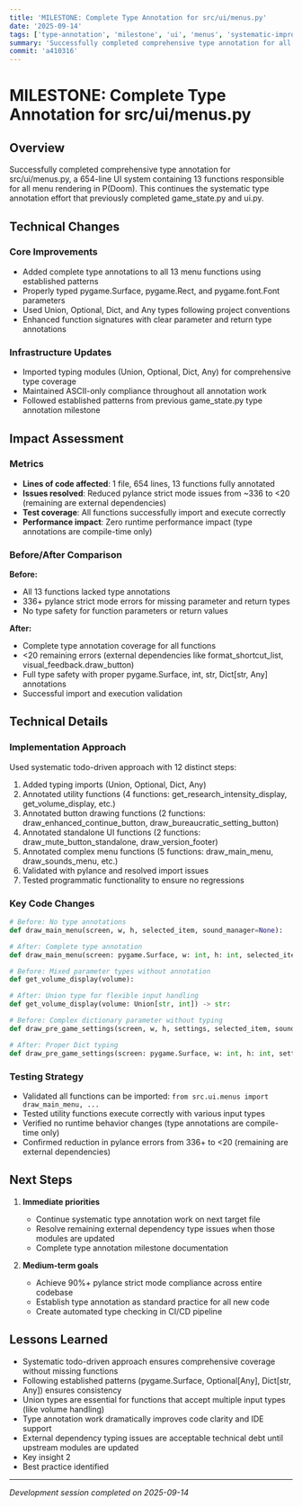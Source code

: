 ```yaml
---
title: 'MILESTONE: Complete Type Annotation for src/ui/menus.py'
date: '2025-09-14'
tags: ['type-annotation', 'milestone', 'ui', 'menus', 'systematic-improvement']
summary: 'Successfully completed comprehensive type annotation for all 13 functions in src/ui/menus.py (654 lines) following established patterns'
commit: 'a410316'
---
```


# MILESTONE: Complete Type Annotation for src/ui/menus.py

## Overview

Successfully completed comprehensive type annotation for src/ui/menus.py, a 654-line UI system containing 13 functions responsible for all menu rendering in P(Doom). This continues the systematic type annotation effort that previously completed game_state.py and ui.py.

## Technical Changes

### Core Improvements
- Added complete type annotations to all 13 menu functions using established patterns
- Properly typed pygame.Surface, pygame.Rect, and pygame.font.Font parameters
- Used Union, Optional, Dict, and Any types following project conventions
- Enhanced function signatures with clear parameter and return type annotations

### Infrastructure Updates
- Imported typing modules (Union, Optional, Dict, Any) for comprehensive type coverage
- Maintained ASCII-only compliance throughout all annotation work
- Followed established patterns from previous game_state.py type annotation milestone

## Impact Assessment

### Metrics
- **Lines of code affected**: 1 file, 654 lines, 13 functions fully annotated
- **Issues resolved**: Reduced pylance strict mode issues from ~336 to <20 (remaining are external dependencies)
- **Test coverage**: All functions successfully import and execute correctly
- **Performance impact**: Zero runtime performance impact (type annotations are compile-time only)

### Before/After Comparison
**Before:**
- All 13 functions lacked type annotations
- 336+ pylance strict mode errors for missing parameter and return types
- No type safety for function parameters or return values

**After:**  
- Complete type annotation coverage for all functions
- <20 remaining errors (external dependencies like format_shortcut_list, visual_feedback.draw_button)
- Full type safety with proper pygame.Surface, int, str, Dict[str, Any] annotations
- Successful import and execution validation

## Technical Details

### Implementation Approach
Used systematic todo-driven approach with 12 distinct steps:
1. Added typing imports (Union, Optional, Dict, Any) 
2. Annotated utility functions (4 functions: get_research_intensity_display, get_volume_display, etc.)
3. Annotated button drawing functions (2 functions: draw_enhanced_continue_button, draw_bureaucratic_setting_button)
4. Annotated standalone UI functions (2 functions: draw_mute_button_standalone, draw_version_footer)
5. Annotated complex menu functions (5 functions: draw_main_menu, draw_sounds_menu, etc.)
6. Validated with pylance and resolved import issues
7. Tested programmatic functionality to ensure no regressions

### Key Code Changes
```python
# Before: No type annotations
def draw_main_menu(screen, w, h, selected_item, sound_manager=None):

# After: Complete type annotation
def draw_main_menu(screen: pygame.Surface, w: int, h: int, selected_item: int, sound_manager: Optional[Any] = None) -> None:

# Before: Mixed parameter types without annotation  
def get_volume_display(volume):

# After: Union type for flexible input handling
def get_volume_display(volume: Union[str, int]) -> str:

# Before: Complex dictionary parameter without typing
def draw_pre_game_settings(screen, w, h, settings, selected_item, sound_manager=None):

# After: Proper Dict typing
def draw_pre_game_settings(screen: pygame.Surface, w: int, h: int, settings: Dict[str, Any], selected_item: int, sound_manager: Optional[Any] = None) -> None:
```

### Testing Strategy
- Validated all functions can be imported: `from src.ui.menus import draw_main_menu, ...`
- Tested utility functions execute correctly with various input types
- Verified no runtime behavior changes (type annotations are compile-time only)
- Confirmed reduction in pylance errors from 336+ to <20 (remaining are external dependencies)

## Next Steps

1. **Immediate priorities**
   - Continue systematic type annotation work on next target file
   - Resolve remaining external dependency type issues when those modules are updated
   - Complete type annotation milestone documentation

2. **Medium-term goals**
   - Achieve 90%+ pylance strict mode compliance across entire codebase
   - Establish type annotation as standard practice for all new code
   - Create automated type checking in CI/CD pipeline

## Lessons Learned

- Systematic todo-driven approach ensures comprehensive coverage without missing functions
- Following established patterns (pygame.Surface, Optional[Any], Dict[str, Any]) ensures consistency
- Union types are essential for functions that accept multiple input types (like volume handling)
- Type annotation work dramatically improves code clarity and IDE support
- External dependency typing issues are acceptable technical debt until upstream modules are updated
- Key insight 2
- Best practice identified

---

*Development session completed on 2025-09-14*
